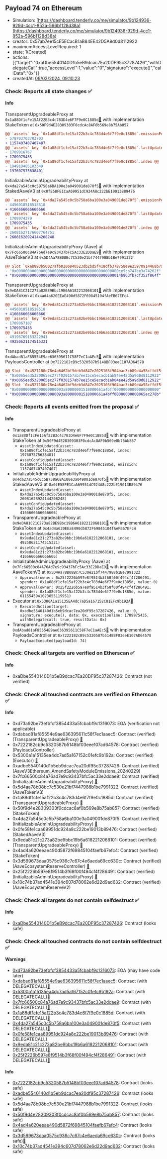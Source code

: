 ## Payload 74 on Ethereum

- Simulation: [https://dashboard.tenderly.co/me/simulator/9b124936-929d-4cc1-852a-596b1128d38a](https://dashboard.tenderly.co/me/simulator/9b124936-929d-4cc1-852a-596b1128d38a)
- creator: 0x57ab7ee15cE5ECacB1aB84EE42D5A9d0d8112922
- maximumAccessLevelRequired: 1
- state: 1(Created)
- actions: [{"target":"0xaDbe5540140D1b5eB9dcac7Ea20DF95c37287426","withDelegateCall":true,"accessLevel":1,"value":"0","signature":"execute()","callData":"0x"}]
- createdAt: [09/03/2024, 09:10:23](https://etherscan.io/tx/0x8b3f1a44654b508934e6c5abf33e756aa29f4750d93aee9374e5b18f3e05d105)

### Check: Reports all state changes :white_check_mark:

#### Info


TransparentUpgradeableProxy at `0x1a88Df1cFe15Af22B3c4c783D4e6F7F9e0C1885d`[:ghost:](https://github.com/bgd-labs/aave-address-book "AaveSafetyModule.STK_GHO") with implementation StakeToken at `0x50F9d4E28309303F0cdcAc8AF0b569e8b75Ab857`
```diff
@@ `assets` key `0x1a88df1cfe15af22b3c4c783d4e6f7f9e0c1885d`.emissionPerSecond @@
- 578703703703703
+ 1157407407407407
@@ `assets` key `0x1a88df1cfe15af22b3c4c783d4e6f7f9e0c1885d`.lastUpdateTimestamp @@
- 1709916767
+ 1709975435
@@ `assets` key `0x1a88df1cfe15af22b3c4c783d4e6f7f9e0c1885d`.index @@
- 194918485103349
+ 197607575638401

```

InitializableAdminUpgradeabilityProxy at `0x4da27a545c0c5B758a6BA100e3a049001de870f5`[:ghost:](https://github.com/bgd-labs/aave-address-book "AaveSafetyModule.STK_AAVE") with implementation StakedAaveV3 at `0x0fE58FE1CaA69951dC924A8c222bE19013B89476`
```diff
@@ `assets` key `0x4da27a545c0c5b758a6ba100e3a049001de870f5`.emissionPerSecond @@
- 4456018518518518
+ 4166666666666666
@@ `assets` key `0x4da27a545c0c5b758a6ba100e3a049001de870f5`.lastUpdateTimestamp @@
- 1709974379
+ 1709975435
@@ `assets` key `0x4da27a545c0c5b758a6ba100e3a049001de870f5`.index @@
- 26081627176607764751
+ 26081628924144208248

```

InitializableAdminUpgradeabilityProxy (Aave) at `0x7Fc66500c84A76Ad7e9c93437bFc5Ac33E2DDaE9`[:ghost:](https://github.com/bgd-labs/aave-address-book "AaveV2Ethereum.ASSETS.AAVE.UNDERLYING, AaveV3Ethereum.ASSETS.AAVE.UNDERLYING") with implementation AaveTokenV3 at `0x5D4Aa78B08Bc7C530e21bf7447988b1Be7991322`
```diff
@@ Slot `0xab893b50027afb0206840523db2bd5f418dfb378758e9e25970914468b7acb4b` @@
- "0x0000000000000000000000000000000000000000000000ce5ca747ee3a74202f"
+ "0x00000000000000000000000000000000000000000000014b863fb7cf352f864f"
```

TransparentUpgradeableProxy at `0x9eDA81C21C273a82BE9Bbc19B6A6182212068101`[:ghost:](https://github.com/bgd-labs/aave-address-book "AaveSafetyModule.STK_AAVE_WSTETH_BPTV2") with implementation StakeToken at `0x4ad4a620EEaE490d5872F69845104fAeFB67EFc4`
```diff
@@ `assets` key `0x9eda81c21c273a82be9bbc19b6a6182212068101`.emissionPerSecond @@
- 4456018518518518
+ 4166666666666666
@@ `assets` key `0x9eda81c21c273a82be9bbc19b6a6182212068101`.lastUpdateTimestamp @@
- 1709967107
+ 1709975435
@@ `assets` key `0x9eda81c21c273a82be9bbc19b6a6182212068101`.index @@
- 49196769153222941
+ 49250621174515321

```

TransparentUpgradeableProxy at `0xdAbad81aF85554E9ae636395611C58F7eC1aAEc5`[:ghost:](https://github.com/bgd-labs/aave-address-book "GovernanceV3Ethereum.PAYLOADS_CONTROLLER") with implementation PayloadsController at `0x7222182cB9c5320587b5148BF03eeE107AD64578`
```diff
@@ Slot `0x4527180e78e4a6462bf9deb3d847e2025103f904bac3cb89e4a58cffdf5fa004` @@
- "0x0065ead5320065ec277f020157ab7ee15ce5ecacb1ab84ee42d5a9d0d8112922"
+ "0x0065ead5320065ec277f030157ab7ee15ce5ecacb1ab84ee42d5a9d0d8112922"
@@ Slot `0x4527180e78e4a6462bf9deb3d847e2025103f904bac3cb89e4a58cffdf5fa005` @@
- "0x000000000000000000093a80000001518000661a4bff00000000000000000000"
+ "0x000000000000000000093a80000001518000661a4bff00000000000065ec278b"
```


### Check: Reports all events emitted from the proposal :white_check_mark:

#### Info

- TransparentUpgradeableProxy at `0x1a88Df1cFe15Af22B3c4c783D4e6F7F9e0C1885d`[:ghost:](https://github.com/bgd-labs/aave-address-book "AaveSafetyModule.STK_GHO") with implementation StakeToken at `0x50F9d4E28309303F0cdcAc8AF0b569e8b75Ab857`
  - `AssetIndexUpdated(asset: 0x1a88df1cfe15af22b3c4c783d4e6f7f9e0c1885d, index: 197607575638401)`
  - `AssetConfigUpdated(asset: 0x1a88df1cfe15af22b3c4c783d4e6f7f9e0c1885d, emission: 1157407407407407)`
- InitializableAdminUpgradeabilityProxy at `0x4da27a545c0c5B758a6BA100e3a049001de870f5`[:ghost:](https://github.com/bgd-labs/aave-address-book "AaveSafetyModule.STK_AAVE") with implementation StakedAaveV3 at `0x0fE58FE1CaA69951dC924A8c222bE19013B89476`
  - `AssetIndexUpdated(asset: 0x4da27a545c0c5b758a6ba100e3a049001de870f5, index: 26081628924144208248)`
  - `AssetConfigUpdated(asset: 0x4da27a545c0c5b758a6ba100e3a049001de870f5, emission: 4166666666666666)`
- TransparentUpgradeableProxy at `0x9eDA81C21C273a82BE9Bbc19B6A6182212068101`[:ghost:](https://github.com/bgd-labs/aave-address-book "AaveSafetyModule.STK_AAVE_WSTETH_BPTV2") with implementation StakeToken at `0x4ad4a620EEaE490d5872F69845104fAeFB67EFc4`
  - `AssetIndexUpdated(asset: 0x9eda81c21c273a82be9bbc19b6a6182212068101, index: 49250621174515321)`
  - `AssetConfigUpdated(asset: 0x9eda81c21c273a82be9bbc19b6a6182212068101, emission: 4166666666666666)`
- InitializableAdminUpgradeabilityProxy (Aave) at `0x7Fc66500c84A76Ad7e9c93437bFc5Ac33E2DDaE9`[:ghost:](https://github.com/bgd-labs/aave-address-book "AaveV2Ethereum.ASSETS.AAVE.UNDERLYING, AaveV3Ethereum.ASSETS.AAVE.UNDERLYING") with implementation AaveTokenV3 at `0x5D4Aa78B08Bc7C530e21bf7447988b1Be7991322`
  - `Approval(owner: 0x25f2226b597e8f9514b3f68f00f494cf4f286491, spender: 0x1a88df1cfe15af22b3c4c783d4e6f7f9e0c1885d, value: 0)`
  - `Approval(owner: 0x25f2226b597e8f9514b3f68f00f494cf4f286491, spender: 0x1a88df1cfe15af22b3c4c783d4e6f7f9e0c1885d, value: 6115545941023055119951)`
- Executor at `0x5300A1a15135EA4dc7aD5a167152C01EFc9b192A`[:ghost:](https://github.com/bgd-labs/aave-address-book "AaveV2Ethereum.POOL_ADMIN, AaveV2EthereumAMM.POOL_ADMIN, AaveV3Ethereum.ACL_ADMIN, GovernanceV3Ethereum.EXECUTOR_LVL_1")
  - `ExecutedAction(target: 0xadbe5540140d1b5eb9dcac7ea20df95c37287426, value: 0, signature: execute(), data: 0x, executionTime: 1709975435, withDelegatecall: true, resultData: 0x)`
- TransparentUpgradeableProxy at `0xdAbad81aF85554E9ae636395611C58F7eC1aAEc5`[:ghost:](https://github.com/bgd-labs/aave-address-book "GovernanceV3Ethereum.PAYLOADS_CONTROLLER") with implementation PayloadsController at `0x7222182cB9c5320587b5148BF03eeE107AD64578`
  - `PayloadExecuted(payloadId: 74)`

### Check: Check all targets are verified on Etherscan :white_check_mark:

#### Info

- 0xaDbe5540140D1b5eB9dcac7Ea20DF95c37287426: Contract (not verified) 

### Check: Check all touched contracts are verified on Etherscan :white_check_mark:

#### Info

- 0xd73a92be73efbfcf3854433a5fcbabf9c1316073: EOA (verification not applicable)
- 0xdabad81af85554e9ae636395611c58f7ec1aaec5: Contract (verified) (TransparentUpgradeableProxy) [:ghost:](https://github.com/bgd-labs/aave-address-book "GovernanceV3Ethereum.PAYLOADS_CONTROLLER")
- 0x7222182cb9c5320587b5148bf03eee107ad64578: Contract (verified) (PayloadsController) 
- 0x5300a1a15135ea4dc7ad5a167152c01efc9b192a: Contract (verified) (Executor) [:ghost:](https://github.com/bgd-labs/aave-address-book "AaveV2Ethereum.POOL_ADMIN, AaveV2EthereumAMM.POOL_ADMIN, AaveV3Ethereum.ACL_ADMIN, GovernanceV3Ethereum.EXECUTOR_LVL_1")
- 0xadbe5540140d1b5eb9dcac7ea20df95c37287426: Contract (verified) (AaveV3Ethereum_AmendSafetyModuleEmissions_20240229) 
- 0x7fc66500c84a76ad7e9c93437bfc5ac33e2ddae9: Contract (verified) (InitializableAdminUpgradeabilityProxy) [:ghost:](https://github.com/bgd-labs/aave-address-book "AaveV2Ethereum.ASSETS.AAVE.UNDERLYING, AaveV3Ethereum.ASSETS.AAVE.UNDERLYING")
- 0x5d4aa78b08bc7c530e21bf7447988b1be7991322: Contract (verified) (AaveTokenV3) 
- 0x1a88df1cfe15af22b3c4c783d4e6f7f9e0c1885d: Contract (verified) (TransparentUpgradeableProxy) [:ghost:](https://github.com/bgd-labs/aave-address-book "AaveSafetyModule.STK_GHO")
- 0x50f9d4e28309303f0cdcac8af0b569e8b75ab857: Contract (verified) (StakeToken) 
- 0x4da27a545c0c5b758a6ba100e3a049001de870f5: Contract (verified) (InitializableAdminUpgradeabilityProxy) [:ghost:](https://github.com/bgd-labs/aave-address-book "AaveSafetyModule.STK_AAVE")
- 0x0fe58fe1caa69951dc924a8c222be19013b89476: Contract (verified) (StakedAaveV3) 
- 0x9eda81c21c273a82be9bbc19b6a6182212068101: Contract (verified) (TransparentUpgradeableProxy) [:ghost:](https://github.com/bgd-labs/aave-address-book "AaveSafetyModule.STK_AAVE_WSTETH_BPTV2")
- 0x4ad4a620eeae490d5872f69845104faefb67efc4: Contract (verified) (StakeToken) 
- 0x3d569673daa0575c936c7c67c4e6aeda69cc630c: Contract (verified) (AaveEcosystemReserveController) [:ghost:](https://github.com/bgd-labs/aave-address-book "MiscEthereum.AAVE_ECOSYSTEM_RESERVE_CONTROLLER")
- 0x25f2226b597e8f9514b3f68f00f494cf4f286491: Contract (verified) (InitializableAdminUpgradeabilityProxy) [:ghost:](https://github.com/bgd-labs/aave-address-book "MiscEthereum.ECOSYSTEM_RESERVE")
- 0x10c74b37ad4541e394c607d78062e6d22d9ad632: Contract (verified) (AaveEcosystemReserveV2) 

### Check: Check all targets do not contain selfdestruct :white_check_mark:

#### Info

- [0xaDbe5540140D1b5eB9dcac7Ea20DF95c37287426](https://etherscan.io/address/0xaDbe5540140D1b5eB9dcac7Ea20DF95c37287426): Contract (looks safe)

### Check: Check all touched contracts do not contain selfdestruct :white_check_mark:

#### Warnings

- [0xd73a92be73efbfcf3854433a5fcbabf9c1316073](https://etherscan.io/address/0xd73a92be73efbfcf3854433a5fcbabf9c1316073): EOA (may have code later)
- [0xdabad81af85554e9ae636395611c58f7ec1aaec5](https://etherscan.io/address/0xdabad81af85554e9ae636395611c58f7ec1aaec5): Contract (with DELEGATECALL)[:ghost:](https://github.com/bgd-labs/aave-address-book "GovernanceV3Ethereum.PAYLOADS_CONTROLLER")
- [0x5300a1a15135ea4dc7ad5a167152c01efc9b192a](https://etherscan.io/address/0x5300a1a15135ea4dc7ad5a167152c01efc9b192a): Contract (with DELEGATECALL)[:ghost:](https://github.com/bgd-labs/aave-address-book "AaveV2Ethereum.POOL_ADMIN, AaveV2EthereumAMM.POOL_ADMIN, AaveV3Ethereum.ACL_ADMIN, GovernanceV3Ethereum.EXECUTOR_LVL_1")
- [0x7fc66500c84a76ad7e9c93437bfc5ac33e2ddae9](https://etherscan.io/address/0x7fc66500c84a76ad7e9c93437bfc5ac33e2ddae9): Contract (with DELEGATECALL)[:ghost:](https://github.com/bgd-labs/aave-address-book "AaveV2Ethereum.ASSETS.AAVE.UNDERLYING, AaveV3Ethereum.ASSETS.AAVE.UNDERLYING")
- [0x1a88df1cfe15af22b3c4c783d4e6f7f9e0c1885d](https://etherscan.io/address/0x1a88df1cfe15af22b3c4c783d4e6f7f9e0c1885d): Contract (with DELEGATECALL)[:ghost:](https://github.com/bgd-labs/aave-address-book "AaveSafetyModule.STK_GHO")
- [0x4da27a545c0c5b758a6ba100e3a049001de870f5](https://etherscan.io/address/0x4da27a545c0c5b758a6ba100e3a049001de870f5): Contract (with DELEGATECALL)[:ghost:](https://github.com/bgd-labs/aave-address-book "AaveSafetyModule.STK_AAVE")
- [0x0fe58fe1caa69951dc924a8c222be19013b89476](https://etherscan.io/address/0x0fe58fe1caa69951dc924a8c222be19013b89476): Contract (with DELEGATECALL)
- [0x9eda81c21c273a82be9bbc19b6a6182212068101](https://etherscan.io/address/0x9eda81c21c273a82be9bbc19b6a6182212068101): Contract (with DELEGATECALL)[:ghost:](https://github.com/bgd-labs/aave-address-book "AaveSafetyModule.STK_AAVE_WSTETH_BPTV2")
- [0x25f2226b597e8f9514b3f68f00f494cf4f286491](https://etherscan.io/address/0x25f2226b597e8f9514b3f68f00f494cf4f286491): Contract (with DELEGATECALL)[:ghost:](https://github.com/bgd-labs/aave-address-book "MiscEthereum.ECOSYSTEM_RESERVE")

#### Info

- [0x7222182cb9c5320587b5148bf03eee107ad64578](https://etherscan.io/address/0x7222182cb9c5320587b5148bf03eee107ad64578): Contract (looks safe)
- [0xadbe5540140d1b5eb9dcac7ea20df95c37287426](https://etherscan.io/address/0xadbe5540140d1b5eb9dcac7ea20df95c37287426): Contract (looks safe)
- [0x5d4aa78b08bc7c530e21bf7447988b1be7991322](https://etherscan.io/address/0x5d4aa78b08bc7c530e21bf7447988b1be7991322): Contract (looks safe)
- [0x50f9d4e28309303f0cdcac8af0b569e8b75ab857](https://etherscan.io/address/0x50f9d4e28309303f0cdcac8af0b569e8b75ab857): Contract (looks safe)
- [0x4ad4a620eeae490d5872f69845104faefb67efc4](https://etherscan.io/address/0x4ad4a620eeae490d5872f69845104faefb67efc4): Contract (looks safe)
- [0x3d569673daa0575c936c7c67c4e6aeda69cc630c](https://etherscan.io/address/0x3d569673daa0575c936c7c67c4e6aeda69cc630c): Contract (looks safe)[:ghost:](https://github.com/bgd-labs/aave-address-book "MiscEthereum.AAVE_ECOSYSTEM_RESERVE_CONTROLLER")
- [0x10c74b37ad4541e394c607d78062e6d22d9ad632](https://etherscan.io/address/0x10c74b37ad4541e394c607d78062e6d22d9ad632): Contract (looks safe)

